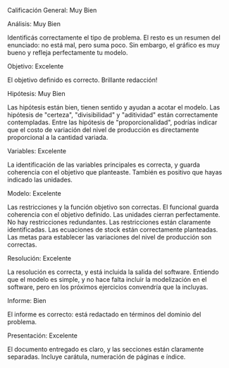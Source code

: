 Calificación General: Muy Bien

Análisis: Muy Bien

Identificás correctamente el tipo de problema. El resto es un resumen del enunciado: no está mal, pero suma poco. Sin embargo, el gráfico es muy bueno y refleja perfectamente tu modelo.

Objetivo: Excelente

El objetivo definido es correcto. Brillante redacción!

Hipótesis: Muy Bien

Las hipótesis están bien, tienen sentido y ayudan a acotar el modelo. Las hipótesis de "certeza", "divisibilidad" y "aditividad" están correctamente contempladas. Entre las hipótesis de "proporcionalidad", podrías indicar que el costo de variación del nivel de producción es directamente proporcional a la cantidad variada.

Variables: Excelente

La identificación de las variables principales es correcta, y guarda coherencia con el objetivo que planteaste. También es positivo que hayas indicado las unidades.

Modelo: Excelente

Las restricciones y la función objetivo son correctas. El funcional guarda coherencia con el objetivo definido. Las unidades cierran perfectamente. No hay restricciones redundantes. Las restricciones están claramente identificadas. Las ecuaciones de stock están correctamente planteadas. Las metas para establecer las variaciones del nivel de producción son correctas.

Resolución: Excelente

La resolución es correcta, y está incluida la salida del software. Entiendo que el modelo es simple, y no hace falta incluir la modelización en el software, pero en los próximos ejercicios convendría que la incluyas.

Informe: Bien

El informe es correcto: está redactado en términos del dominio del problema.

Presentación: Excelente

El documento entregado es claro, y las secciones están claramente separadas. Incluye carátula, numeración de páginas e índice.